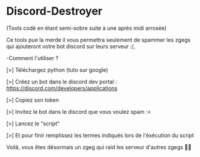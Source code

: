 # Discord-Destroyer
(Tools codé en étant semi-sobre suite à une après midi arrosée)

Ce tools pue la merde il vous permettra seulement de spammer les zgegs qui ajouteront votre bot discord sur leurs serveur :/,

-Comment l'utiliser ? 

[>] Téléchargez python (tuto sur google)

[>] Créez un bot dans le discord dev portal : https://discord.com/developers/applications

[>] Copiez son token 

[>] Invitez le bot dans le discord que vous voulez spam :<

[>] Lancez le "script"

[>] Et pour finir remplissez les termes indiqués lors de l'éxécution du script

Voilà, vous êtes désormais un zgeg qui raid les serveur d'autres zgegs 👏🏻
